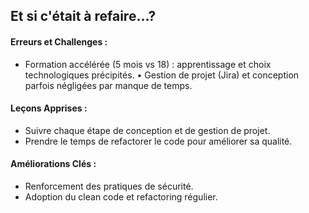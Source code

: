 
## **Et si c'était à refaire...?**

#### **Erreurs et Challenges :**
- Formation accélérée (5 mois vs 18) : apprentissage et choix 
   technologiques précipités.
	•	Gestion de projet (Jira) et conception parfois négligées par 
   manque de temps.

#### **Leçons Apprises :**
- Suivre chaque étape de conception et de gestion de projet.
- Prendre le temps de refactorer le code pour améliorer sa 
   qualité.

#### **Améliorations Clés :**
- Renforcement des pratiques de sécurité.
- Adoption du clean code et refactoring régulier.
